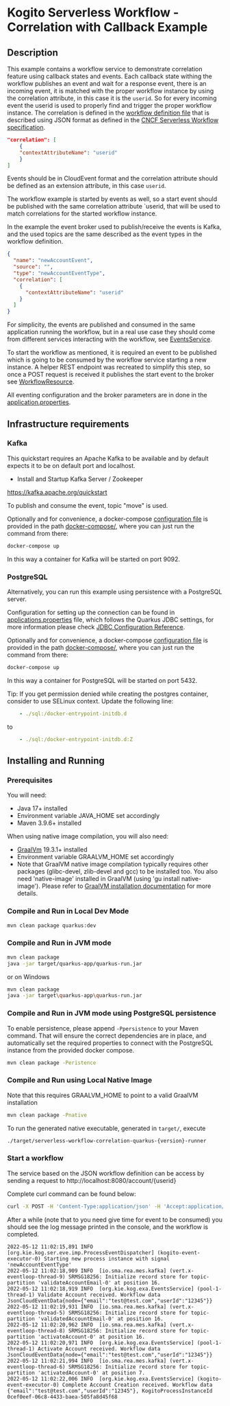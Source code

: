 # Kogito Serverless Workflow - Correlation with Callback Example

## Description

This example contains a workflow service to demonstrate correlation feature using callback states and events. 
Each callback state withing the workflow publishes an event and wait for a response event, 
there is an incoming event, it is matched with the proper workflow instance by using the correlation attribute, in this case it is the `userid`. So for every incoming event the userid is used to properly find and trigger the proper workflow instance. The correlation is defined in the [workflow definition file](src/main/resources/correlation.sw.json) that is described using JSON format as defined in the [CNCF Serverless Workflow specification](https://github.com/serverlessworkflow/specification).

```json
"correlation": [
    {
    "contextAttributeName": "userid"
    }
]
```
Events should be in CloudEvent format and the correlation attribute should be defined as an extension attribute, in this case `userid`.

The workflow example is started by events as well, so a start event should be published with the same correlation attribute `userid, that will be used to match correlations for the started workflow instance. 
 
In the example the event broker used to publish/receive the events is Kafka, and the used topics are the same described as the event types in the workflow definition.


```json
{
  "name": "newAccountEvent",
  "source": "",
  "type": "newAccountEventType",
  "correlation": [
    {
      "contextAttributeName": "userid"
    }
  ]
}
```
For simplicity, the events are published and consumed in the same application running the workflow, but in a real use case they should come from different services interacting with the workflow, see [EventsService](src/main/java/org/kie/kogito/examples/EventsService.java).

To start the workflow as mentioned, it is required an event to be published which is going to be consumed by the workflow service starting a new instance. A helper REST endpoint was recreated to simplify this step, so once a POST request is received it publishes the start event to the broker see [WorkflowResource](src/main/java/org/kie/kogito/examples/WorkflowResource.java).

All eventing configuration and the broker parameters are in done in the [application.properties](src/main/resources/application.properties). 

## Infrastructure requirements

### Kafka

This quickstart requires an Apache Kafka to be available and by default expects it to be on default port and localhost.

* Install and Startup Kafka Server / Zookeeper

https://kafka.apache.org/quickstart

To publish and consume the event, topic "move" is used. 

Optionally and for convenience, a docker-compose [configuration file](docker-compose/docker-compose.yml) is
provided in the path [docker-compose/](docker-compose/), where you can just run the command from there:

```sh
docker-compose up
```

In this way a container for Kafka will be started on port 9092.

### PostgreSQL

Alternatively, you can run this example using persistence with a PostgreSQL server.

Configuration for setting up the connection can be found in [applications.properties](src/main/resources/application.properties) file, which
follows the Quarkus JDBC settings, for more information please check [JDBC Configuration Reference](https://quarkus.io/guides/datasource#jdbc-configuration).

Optionally and for convenience, a docker-compose [configuration file](docker-compose/docker-compose.yml) is
provided in the path [docker-compose/](docker-compose/), where you can just run the command from there:

```sh
docker-compose up
```

In this way a container for PostgreSQL will be started on port 5432.

Tip: If you get permission denied while creating the postgres container, consider to use SELinux context.
Update the following line:
```yaml
    - ./sql:/docker-entrypoint-initdb.d
```
to
```yaml
    - ./sql:/docker-entrypoint-initdb.d:Z
```

## Installing and Running

### Prerequisites
 
You will need:
  - Java 17+ installed
  - Environment variable JAVA_HOME set accordingly
  - Maven 3.9.6+ installed

When using native image compilation, you will also need: 
  - [GraalVm](https://www.graalvm.org/downloads/) 19.3.1+ installed
  - Environment variable GRAALVM_HOME set accordingly
  - Note that GraalVM native image compilation typically requires other packages (glibc-devel, zlib-devel and gcc) to be installed too.  You also need 'native-image' installed in GraalVM (using 'gu install native-image'). Please refer to [GraalVM installation documentation](https://www.graalvm.org/docs/reference-manual/aot-compilation/#prerequisites) for more details.

### Compile and Run in Local Dev Mode

```sh
mvn clean package quarkus:dev
```

### Compile and Run in JVM mode

```sh
mvn clean package 
java -jar target/quarkus-app/quarkus-run.jar
```

or on Windows

```sh
mvn clean package
java -jar target\quarkus-app\quarkus-run.jar
```

### Compile and Run in JVM mode using PostgreSQL persistence

To enable persistence, please append `-Ppersistence` to your Maven command.
That will ensure the correct dependencies are in place, and automatically set the required properties to connect
with the PostgreSQL instance from the provided docker compose.

```sh
mvn clean package -Peristence 
```

### Compile and Run using Local Native Image
Note that this requires GRAALVM_HOME to point to a valid GraalVM installation

```sh
mvn clean package -Pnative
```
  
To run the generated native executable, generated in `target/`, execute

```sh
./target/serverless-workflow-correlation-quarkus-{version}-runner
```

### Start a workflow

The service based on the JSON workflow definition can be access by sending a request to http://localhost:8080/account/{userid}

Complete curl command can be found below:

```sh
curl -X POST -H 'Content-Type:application/json' -H 'Accept:application/json' http://localhost:8080/account/12345
```

After a while (note that to you need give time for event to be consumed)  you should see the log message printed in the console, and the workflow is completed.

```text
2022-05-12 11:02:15,891 INFO  [org.kie.kog.ser.eve.imp.ProcessEventDispatcher] (kogito-event-executor-0) Starting new process instance with signal 'newAccountEventType'
2022-05-12 11:02:18,909 INFO  [io.sma.rea.mes.kafka] (vert.x-eventloop-thread-9) SRMSG18256: Initialize record store for topic-partition 'validateAccountEmail-0' at position 16.
2022-05-12 11:02:18,919 INFO  [org.kie.kog.exa.EventsService] (pool-1-thread-1) Validate Account received. Workflow data JsonCloudEventData{node={"email":"test@test.com","userId":"12345"}}
2022-05-12 11:02:19,931 INFO  [io.sma.rea.mes.kafka] (vert.x-eventloop-thread-5) SRMSG18256: Initialize record store for topic-partition 'validatedAccountEmail-0' at position 16.
2022-05-12 11:02:20,962 INFO  [io.sma.rea.mes.kafka] (vert.x-eventloop-thread-8) SRMSG18256: Initialize record store for topic-partition 'activateAccount-0' at position 16.
2022-05-12 11:02:20,971 INFO  [org.kie.kog.exa.EventsService] (pool-1-thread-1) Activate Account received. Workflow data JsonCloudEventData{node={"email":"test@test.com","userId":"12345"}}
2022-05-12 11:02:21,994 INFO  [io.sma.rea.mes.kafka] (vert.x-eventloop-thread-6) SRMSG18256: Initialize record store for topic-partition 'activatedAccount-0' at position 7.
2022-05-12 11:02:22,006 INFO  [org.kie.kog.exa.EventsService] (kogito-event-executor-0) Complete Account Creation received. Workflow data {"email":"test@test.com","userId":"12345"}, KogitoProcessInstanceId 0cef0eef-06c8-4433-baea-505fa8d45f68 
```
